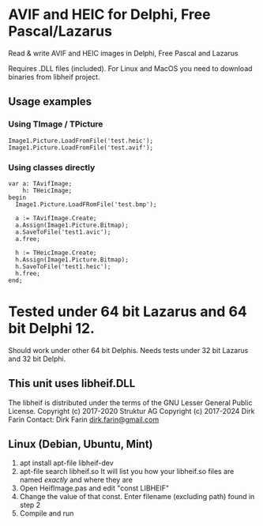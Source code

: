 # AVIF and HEIC for Delphi, Free Pascal/Lazarus

Read &amp; write AVIF and HEIC images in Delphi, Free Pascal and Lazarus

Requires .DLL files (included). For Linux and MacOS you need to download binaries from libheif project.

## Usage examples

### Using TImage / TPicture

    Image1.Picture.LoadFromFile('test.heic');
    Image1.Picture.LoadFromFile('test.avif');

### Using classes directly

    var a: TAvifImage;
        h: THeicImage;
    begin
      Image1.Picture.LoadFRomFile('test.bmp');

      a := TAvifImage.Create;
      a.Assign(Image1.Picture.Bitmap);
      a.SaveToFile('test1.avic');
      a.free;

      h := THeicImage.Create;
      h.Assign(Image1.Picture.Bitmap);
      h.SaveToFile('test1.heic');
      h.free;
    end;

# Tested under 64 bit Lazarus and 64 bit Delphi 12.

Should work under other 64 bit Delphis.
Needs tests under 32 bit Lazarus and 32 bit Delphi.

## This unit uses libheif.DLL

The libheif is distributed under the terms of the GNU Lesser General Public License. 
Copyright (c) 2017-2020 Struktur AG
Copyright (c) 2017-2024 Dirk Farin
Contact: Dirk Farin dirk.farin@gmail.com

## Linux (Debian, Ubuntu, Mint)

1) apt install apt-file libheif-dev
2) apt-file search libheif.so
It will list you how your libheif.so files are named *exactly* and where they are
3) Open HeifImage.pas and edit "const LIBHEIF"
4) Change the value of that const. Enter filename (excluding path) found in step 2
5) Compile and run
